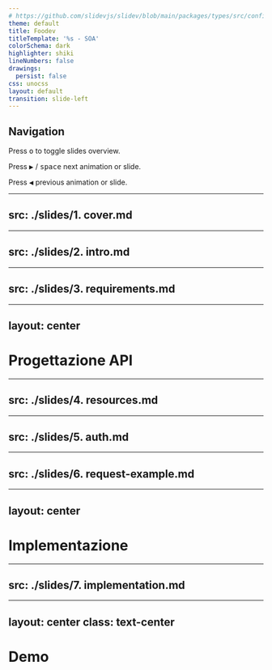 ```yaml
---
# https://github.com/slidevjs/slidev/blob/main/packages/types/src/config.ts
theme: default
title: Foodev
titleTemplate: '%s - SOA'
colorSchema: dark
highlighter: shiki
lineNumbers: false
drawings:
  persist: false
css: unocss
layout: default
transition: slide-left
---
```

## Navigation

Press <kbd>o</kbd> to toggle slides overview.

Press <kbd>▶</kbd> / <kbd>space</kbd> next animation or slide.

Press <kbd>◀︎</kbd> previous animation or slide.

---
src: ./slides/1. cover.md
---

---
src: ./slides/2. intro.md
---

---
src: ./slides/3. requirements.md
---

---
layout: center
---

# Progettazione API

---
src: ./slides/4. resources.md
---

---
src: ./slides/5. auth.md
---

---
src: ./slides/6. request-example.md
---

---
layout: center
---

# Implementazione

---
src: ./slides/7. implementation.md
---

---
layout: center
class: text-center
---

# Demo
